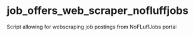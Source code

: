 # job_offers_web_scraper_nofluffjobs
Script allowing for webscraping job postings from NoFLuffJobs portal
